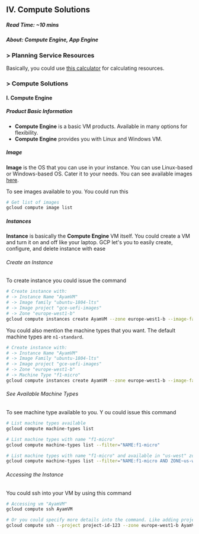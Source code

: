 ## IV. Compute Solutions

##### Read Time: ~10 mins

##### About: Compute Engine, App Engine

### > Planning Service Resources

Basically, you could use [this calculator](https://cloud.google.com/products/calculator/) for calculating resources.

### > Compute Solutions

#### I. Compute Engine

##### Product Basic Information

- **Compute Engine** is a basic VM products. Available in many options for flexibility.
- **Compute Engine** provides you with Linux and Windows VM.

##### Image

**Image** is the OS that you can use in your instance. You can use Linux-based or Windows-based OS. Cater it to your needs. You can see available images [here](https://cloud.google.com/compute/docs/images#os-compute-support).

To see images available to you. You could run this

```sh
# Get list of images
gcloud compute image list
```

##### Instances

**Instance** is basically the **Compute Engine** VM itself. You could create a VM and turn it on and off like your laptop. GCP let's you to easily create, configure, and delete instance with ease

###### Create an Instance

To create instance you could issue the command

```sh
# Create instance with:
# -> Instance Name "AyamVM"
# -> Image family "ubuntu-1804-lts"
# -> Image project "gce-uefi-images"
# -> Zone "europe-west1-b"
gcloud compute instances create AyamVM --zone europe-west1-b --image-family ubuntu-1804-lts --image-project gce-uefi-images
```

You could also mention the machine types that you want. The default machine types are `n1-standard`.

```sh
# Create instance with:
# -> Instance Name "AyamVM"
# -> Image Family "ubuntu-1804-lts"
# -> Image project "gce-uefi-images"
# -> Zone "europe-west1-b"
# -> Machine Type "f1-micro"
gcloud compute instances create AyamVM --zone europe-west1-b --image-family ubuntu-1804-lts --image-project gce-uefi-images --machine-type f1-micro 
```

###### See Available Machine Types

To see machine type available to you. Y ou could issue this command

```sh
# List machine types available
gcloud compute machine-types list

# List machine types with name "f1-micro"
gcloud compute machine-types list --filter="NAME:f1-micro"

# List machine types with name "f1-micro" and available in "us-west" zones
gcloud compute machine-types list --filter="NAME:f1-micro AND ZONE~us-west"
```

###### Accessing the Instance

You could ssh into your VM by using this command

```sh
# Accessing vm "AyamVM"
gcloud compute ssh AyamVM

# Or you could specify more details into the command. Like adding project id and zone information
gcloud compute ssh --project project-id-123 --zone europe-west1-b AyamVM
```

